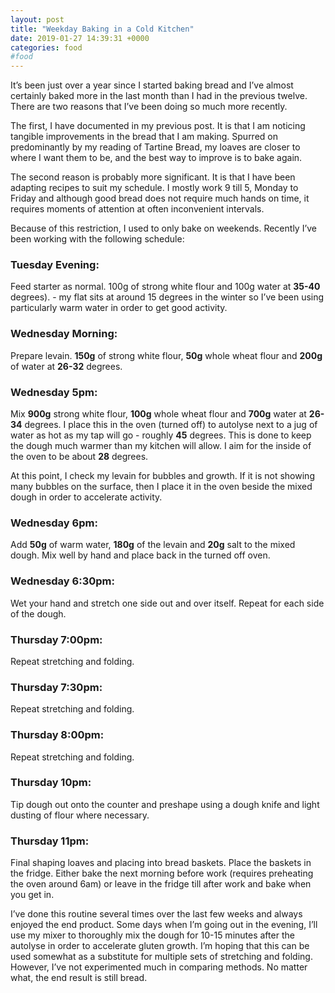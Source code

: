 ```yaml
---
layout: post
title: "Weekday Baking in a Cold Kitchen"
date: 2019-01-27 14:39:31 +0000
categories: food
#food
---
```



It’s been just over a year since I started baking bread and I’ve almost certainly baked more in the last month than I had in the previous twelve. There are two reasons that I’ve been doing so much more recently. 

The first, I have documented in my previous post. It is that I am noticing tangible improvements in the bread that I am making. Spurred on predominantly by my reading of Tartine Bread, my loaves are closer to where I want them to be, and the best way to improve is to bake again.

The second reason is probably more significant. It is that I have been adapting recipes to suit my schedule. I mostly work 9 till 5, Monday to Friday and although good bread does not require much hands on time, it requires moments of attention at often inconvenient intervals. 

Because of this restriction, I used to only bake on weekends. Recently I’ve been working with the following schedule:

### Tuesday Evening:
Feed starter as normal. 100g of strong white flour and 100g water at **35-40** degrees). - my flat sits at around 15 degrees in the winter so I’ve been using particularly warm water in order to get good activity. 

### Wednesday Morning: 
Prepare levain. **150g** of strong white flour, **50g** whole wheat flour and **200g** of water at **26-32** degrees.

### Wednesday 5pm:
Mix **900g** strong white flour, **100g** whole wheat flour and **700g** water at **26-34** degrees. I place this in the oven (turned off) to autolyse next to a jug of water as hot as my tap will go - roughly **45** degrees. This is done to keep the dough much warmer than my kitchen will allow. I aim for the inside of the oven to be about **28** degrees.

At this point, I check my levain for bubbles and growth. If it is not showing many bubbles on the surface, then I place it in the oven beside the mixed dough in order to accelerate activity.

### Wednesday 6pm: 
Add **50g** of warm water, **180g** of the levain and **20g** salt to the mixed dough. Mix well by hand and place back in the turned off oven.

### Wednesday 6:30pm:
Wet your hand and stretch one side out and over itself. Repeat for each side of the dough. 

### Thursday 7:00pm:
Repeat stretching and folding.

### Thursday 7:30pm:
Repeat stretching and folding.

### Thursday 8:00pm:
Repeat stretching and folding.

### Thursday 10pm:
Tip dough out onto the counter and preshape using a dough knife and light dusting of flour where necessary.

### Thursday 11pm:
Final shaping loaves and placing into bread baskets. Place the baskets in the fridge. Either bake the next morning before work (requires preheating the oven around 6am) or leave in the fridge till after work and bake when you get in.

I’ve done this routine several times over the last few weeks and always enjoyed the end product. Some days when I’m going out in the evening, I’ll use my mixer to thoroughly mix the dough for 10-15 minutes after the autolyse in order to accelerate gluten growth. I’m hoping that this can be used somewhat as a substitute for multiple sets of stretching and folding. However, I’ve not experimented much in comparing methods. No matter what, the end result is still bread.